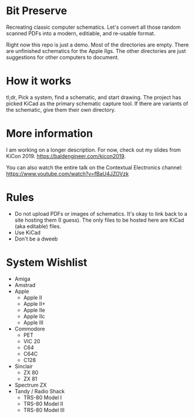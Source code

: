 # Bit Preserve
Recreating classic computer schematics. Let's convert all those random scanned PDFs into a modern, editiable, and re-usable format.

Right now this repo is just a demo. Most of the directories are empty. There are unfinished schematics for the Apple IIgs. The other directories are just suggestions for other computers to document.

# How it works
tl;dr, Pick a system, find a schematic, and start drawing. The project has picked KiCad as the primary schematic capture tool. If there are variants of the schematic, give them their own directory. 

# More information
I am working on a longer description. For now, check out my slides from KiCon 2019. https://baldengineer.com/kicon2019.

You can also watch the entire talk on the Contextual Electronics channel: https://www.youtube.com/watch?v=fBaU4JZOVzk

# Rules
* Do not upload PDFs or images of schematics. It's okay to link back to a site hosting them (I guess). The only files to be hosted here are KiCad (aka editable) files.
* Use KiCad
* Don't be a dweeb

# System Wishlist
* Amiga
* Amstrad
* Apple
	* Apple II
	* Apple II+
	* Apple IIe
	* Apple IIc
	* Apple III
* Commodore
	* PET
	* VIC 20
	* C64
	* C64C
	* C128
* Sinclair
	* ZX 80
	* ZX 81
* Spectrum ZX
* Tandy / Radio Shack
	* TRS-80 Model I
	* TRS-80 Model II
	* TRS-80 Model III